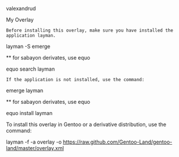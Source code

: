 valexandrud

My Overlay

    Before installing this overlay, make sure you have installed the application layman.

layman -S emerge

** for sabayon derivates, use equo

equo search layman

    If the application is not installed, use the command:

emerge layman

** for sabayon derivates, use equo

equo install layman

To install this overlay in Gentoo or a derivative distribution, use the command:

layman -f -a overlay -o https://raw.github.com/Gentoo-Land/gentoo-land/master/overlay.xml
